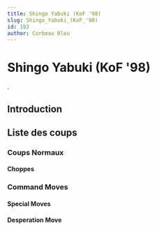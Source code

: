 ```yaml
---
title: Shingo Yabuki (KoF '98)
slug: Shingo_Yabuki_(KoF_'98)
id: 192
author: Corbeau Bleu
---
```


# Shingo Yabuki (KoF '98)

.

## Introduction

## Liste des coups

### Coups Normaux

#### Choppes

### Command Moves

#### Special Moves

#### Desperation Move
